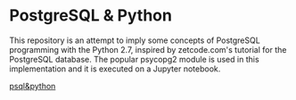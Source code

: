 # PostgreSQL & Python

This repository is an attempt to imply some concepts of PostgreSQL programming with the Python 2.7, inspired by zetcode.com's tutorial for the PostgreSQL database. The popular psycopg2 module is used in this implementation and it is executed on a Jupyter notebook.

<A href='http://nbviewer.jupyter.org/github/sametmarasli/PostgreSQL/blob/master/psql%26python.ipynb'>psql&python</A><BR>


